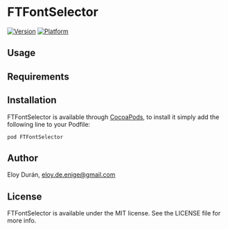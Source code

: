 # FTFontSelector

[![Version](http://cocoapod-badges.herokuapp.com/v/FTFontSelector/badge.png)](http://cocoadocs.org/docsets/FTFontSelector)
[![Platform](http://cocoapod-badges.herokuapp.com/p/FTFontSelector/badge.png)](http://cocoadocs.org/docsets/FTFontSelector)

## Usage

## Requirements

## Installation

FTFontSelector is available through [CocoaPods](http://cocoapods.org), to install
it simply add the following line to your Podfile:

    pod FTFontSelector

## Author

Eloy Durán, eloy.de.enige@gmail.com

## License

FTFontSelector is available under the MIT license. See the LICENSE file for more info.

